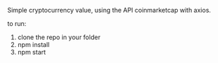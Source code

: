 Simple cryptocurrency value, using the API coinmarketcap with axios.

to run:

1. clone the repo in your folder
2. npm install
3. npm start

